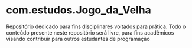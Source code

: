 # com.estudos.Jogo_da_Velha
Repositório dedicado para fins disciplinares voltados para prática. Todo o conteúdo presente neste repositório será livre, para fins acadêmicos visando contribuir para outros estudantes de programação
